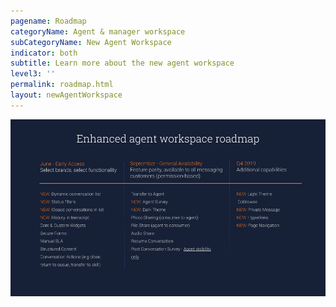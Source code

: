 ```yaml
---
pagename: Roadmap
categoryName: Agent & manager workspace
subCategoryName: New Agent Workspace
indicator: both
subtitle: Learn more about the new agent workspace
level3: ''
permalink: roadmap.html
layout: newAgentWorkspace
---
```


![alt text](img/new-workspace-roadmap.png)
